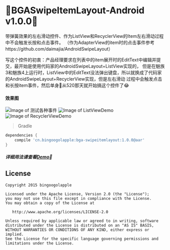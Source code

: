 :running:BGASwipeItemLayout-Android v1.0.0:running:
============
带弹簧效果的左右滑动控件、作为ListView和RecyclerView的Item左右滑动过程中不会触发长按和点击事件。
（作为AdapterView的item时的点击事件参考https://github.com/daimajia/AndroidSwipeLayout）

写这个控件的初衷：产品经理要求在列表中的item展开时的EditText中编辑并提交，最开始是使用代码家的AndroidSwipeLayout+ListView实现的，
但是在魅族3和魅族4上运行时，ListView中的EditText没法弹出键盘，所以就换成了代码家的AndroidSwipeLayout+RecyclerView实现，但是左右滑动
过程中会触发点击和长按item事件，然后单身:dog:从520那天就开始搞这个控件了:joy:

#### 效果图
![Image of 测试各种事件](https://raw.githubusercontent.com/bingoogolapple/BGASwipeItemLayout-Android/master/screenshots/1-event.gif)
![Image of ListViewDemo](https://raw.githubusercontent.com/bingoogolapple/BGASwipeItemLayout-Android/master/screenshots/2-listview.gif)
![Image of RecyclerViewDemo](https://raw.githubusercontent.com/bingoogolapple/BGASwipeItemLayout-Android/master/screenshots/3-recyclerview.gif)

>Gradle

```groovy
dependencies {
    compile 'cn.bingoogolapple:bga-swipeitemlayout:1.0.0@aar'
}
```

##### 详细用法请查看[Demo](https://github.com/bingoogolapple/BGASwipeItemLayout-Android/tree/master/demo):feet:

## License

    Copyright 2015 bingoogolapple

    Licensed under the Apache License, Version 2.0 (the "License");
    you may not use this file except in compliance with the License.
    You may obtain a copy of the License at

       http://www.apache.org/licenses/LICENSE-2.0

    Unless required by applicable law or agreed to in writing, software
    distributed under the License is distributed on an "AS IS" BASIS,
    WITHOUT WARRANTIES OR CONDITIONS OF ANY KIND, either express or implied.
    See the License for the specific language governing permissions and
    limitations under the License.
